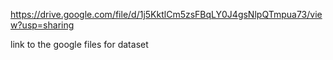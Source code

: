 https://drive.google.com/file/d/1j5KktlCm5zsFBqLY0J4gsNlpQTmpua73/view?usp=sharing

link to the google files for dataset

